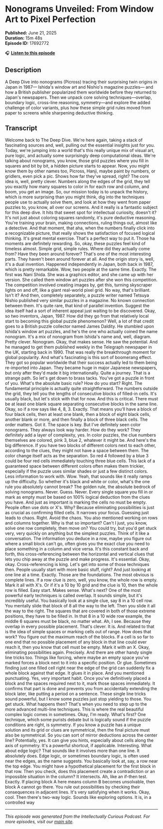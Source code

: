 # Nonograms Unveiled: From Window Art to Pixel Perfection

**Published:** June 21, 2025  
**Duration:** 15m 48s  
**Episode ID:** 17692772

🎧 **[Listen to this episode](https://intellectuallycurious.buzzsprout.com/2529712/episodes/17692772-nonograms-unveiled-from-window-art-to-pixel-perfection)**

## Description

A Deep Dive into nonograms (Picross) tracing their surprising twin origins in Japan in 1987— Ishida's window art and Nishio's magazine puzzles— and how a British publisher popularized them worldwide before they returned to Japan's newspapers. Then we unpack core solving techniques—overlap, boundary logic, cross-line reasoning, symmetry—and explore the added challenge of color variants, plus how these simple grid rules moved from paper to screens while sharpening deductive thinking.

## Transcript

Welcome back to The Deep Dive. We're here again, taking a stack of fascinating sources and, well, pulling out the essential insights just for you. Today, we're jumping into a world that's this really unique mix of visual art, pure logic, and actually some surprisingly deep computational ideas. We're talking about nonograms, you know, those grid puzzles where you fill in squares and bit by bit, a hidden picture starts to appear. Now, you might know them by other names too, Picross, Hanji, maybe paint by numbers, or gridlers, even pick a pic. Shows how far they've spread, right? The core idea is, well, pretty clever. Numbers along the edges of the grid, they tell you exactly how many squares to color in for each row and column, and boom, you get an image. So, our mission today is to unpack the history, which is more surprising than you might think, dig into the techniques people use to actually solve them, and look at how they went from paper puzzles to, you know, all over our screens. And it really is a fantastic subject for this deep dive. It hits that sweet spot for intellectual curiosity, doesn't it? It's not just about coloring squares randomly, it's pure deductive reasoning. You're training your brain, making connections, ruling things out, almost like a detective. And that moment, that aha, when the numbers finally click into a recognizable picture, that really shows the satisfaction of focused logical thinking. It's great mental exercise. That's a perfect way to put it. Those ha moments are definitely rewarding. So, okay, these puzzles feel kind of timeless almost. Simple grid, simple rules. Where did they actually come from? Have they been around forever? That's one of the most interesting parts. They haven't been around forever at all. And the origin story is, well, it's a dual invention. Happened independently in Japan, both back in 1987, which is pretty remarkable. Wow, two people at the same time. Exactly. The first was Nani Shida. She was a graphics editor, and she came up with her version. She called them window art puzzles after she won this competition. The competition involved creating images by, get this, turning skyscraper lights on and off, like a giant real-world pixel grid. No way, that's brilliant. Isn't it? And then, completely separately, a puzzle writer named Tetsuya Nishio published very similar puzzles in a magazine. No known connection between them. It's quite rare, that kind of parallel invention. Suggest the idea itself had a sort of inherent appeal just waiting to be discovered. Okay, so two inventors, Japan, 1987. How did they go from that relatively local start to becoming this global puzzle phenomenon? Well, a lot of that credit goes to a British puzzle collector named James Daldity. He stumbled upon Ishida's window art puzzles, and he's the one who actually coined the name nonogram. It's a mix of nonogram from Ishida's name and, well, diagram. Pretty clever. Nonogram. Okay, that makes sense. He saw the potential. And he managed to get them published weekly in the Telegraph newspaper in the UK, starting back in 1990. That was really the breakthrough moment for global popularity. And what's fascinating is this sort of boomerang effect. They got so popular worldwide that their success actually led to them being re-imported into Japan. They became huge in major Japanese newspapers, but only after they'd made it big internationally. Quite a journey. That is a strange path. So let's get down to brass tacks. You've got a puzzle in front of you. What's the absolute basic rule? How do you start? Right. The fundamental principle is actually quite straightforward. The numbers outside the grid, they tell you the lengths of consecutive blocks of filled-in cells. It's usually black, but let's stick with that for now. And this is critical. There must be at least one blank square separating consecutive blocks in the same line. Okay, so if a row says like 4, 8, 3. Exactly. That means you'll have a block of four black cells, then at least one blank, then a block of eight black cells, another blank or more, and then finally a block of three black cells. The order matters. Got it. The space is key. But I've definitely seen color nonograms. They always look way harder. How do they work? They definitely add a layer of complexity, yes. In color puzzles, the clue numbers themselves are colored, pink 3, blue 2, whatever it might be. And here's the big difference. If you have two blocks of different colors next to each other, according to the clues, they might not have a space between them. The color change itself acts as the separation. So red 4 followed by a blue 3 could be four red cells immediately touching three blue cells. This lack of a guaranteed space between different colors often makes them trickier, especially if the puzzle uses similar shades or just a few distinct colors. Less information to work with. Wow. Yeah, that sounds like it really ramps up the difficulty. So whether it's black and white or color, what's the one rule you absolutely cannot break? The golden rule, the absolute bedrock of solving nonograms. Never. Guess. Never. Every single square you fill in or mark as empty must be based on 100% logical deduction from the clues you have. And just as important is marking the cells no must be empty. People often use dots or X's. Why? Because eliminating possibilities is just as crucial as confirming filled cells. It narrows your focus. Guessing just leads to chaos. Right. Avoid the chaos. You also mentioned working on rows and columns together. Why is that so important? Can't I just, you know, solve one row completely, then move on? You could try, but you'd get stuck very, very quickly on anything but the simplest puzzles. Think of it like a conversation. The information you deduce in a row, maybe you figure out where a small block can't go, often gives you the exact clue you need to place something in a column and vice versa. It's this constant back and forth, this cross-referencing between the horizontal and vertical clues that lets you chip away at the puzzle and make progress. It's essential. Okay, okay. Cross-referencing is king. Let's get into some of those techniques then. People usually start with more basic stuff, right? And just looking at one line at a time. Exactly. Those are the foundations. The most obvious is complete lines. If a row clue is zero, well, you know, the whole row is empty. Mark it all with X's. Or if it's a 10 by 10 grid and the clue is 10, then the whole row is filled. Easy start. Makes sense. What's next? One of the most powerful early techniques is called overlap. It sounds simple, but it's incredibly useful. You basically look at a single clue, say 8 in a 10 cell row. You mentally slide that block of 8 all the way to the left. Then you slide it all the way to the right. The squares that are covered in both of those extreme positions, they have to be filled in. In that 8 in a 10 wide row example, the middle 6 squares must be black, no matter what. Ah, I see. Because they overlap in every possible placement. That's clever. It is. And related to that is the idea of simple spaces or marking cells out of range. How does that work? You figure out the maximum reach of the blocks. If a cell is so far to one end that no possible placement of any block in that line could ever reach it, then you know that cell must be empty. Mark it with an X. Okay, eliminating possibilities again. Precisely. And there are other handy single line tricks too. Things like forcing, where maybe an empty space you've marked forces a block next to it into a specific position. Or glue. Sometimes finding just one filled cell right near the edge of the grid can suddenly fix a whole block against that edge. It glues it in place. And you mentioned punctuating. Yes, very important habit. Once you've definitively placed a block and the spaces required next to it, mark those spaces immediately. It confirms that part is done and prevents you from accidentally extending the block later, like putting a period on a sentence. These single line tricks sound powerful, but I know some puzzles just stop yielding to those. You get stuck. What happens then? That's when you need to step up to the more advanced multi-line techniques. This is where the real beautiful complex logic comes in sometimes. Okay, I'm ready. What's first? One technique, which some purists debate but is logically sound if the puzzle conditions are right, is symmetry. If you know a puzzle has a unique solution and its grid or clues are symmetrical, then the final picture must also be symmetrical. So you can sort of mirror deductions across the center line? Potentially, yes. It can give you hints, especially about cells along the axis of symmetry. It's a powerful shortcut, if applicable. Interesting. What about edge logic? That sounds like it involves more than one line. It absolutely does. Edge logic, or sometimes boundary logic, is often used near the edges, as the name suggests. You basically look at, say, a row near the top edge. You might have a hypothetical placement for the first block in that row. Then you check, does this placement create a contradiction or an impossible situation in the column? It intersects. Ah, like an if-then test. Exactly. If placing block A here means column B becomes unsolvable, then block A cannot go there. You rule out possibilities by checking their consequences in adjacent lines. It's very satisfying when it works. Okay, cool. Then there's two-way logic. Sounds like exploring options. It is, in a controlled way

---
*This episode was generated from the Intellectually Curious Podcast. For more episodes, visit our [main site](https://intellectuallycurious.buzzsprout.com).*
